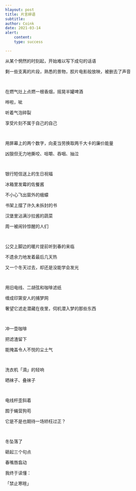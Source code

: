 ```yaml
---
hlayout: post
title: 片言碎语
subtitle: 
author: Coink
date: 2021-03-14
alert: 
    content: 
    type: success

---
```




从某个惘然的时刻起，开始难以写下成句的话语

剩一些支离的片段，熟悉的景物，胶片电影般放映，被删去了声音

<br>

在燃气灶上点燃一根香烟，摇晃半罐啤酒

哗啦，呲

听着气泡碎裂

享受片刻不属于自己的自己

<br>

用屏幕上的两个数字，向麦当劳换取两千大卡的廉价能量

凶狠但无力地撕咬、咀嚼、吞咽、抽泣

<br>

银行短信送上的生日祝福

冰箱里发霉的佐餐酱

不小心飞出窗外的蛾蠓

书架上摆了许久未拆封的书

汉堡里沾满沙拉酱的蔬菜

周一被闹铃惊醒的人们

<br>

公交上脚边的暖片提前听到春的来临

不遗余力地发着最后几天热

又一个冬天过去，却还是没能学会发光

<br>

用旧电线、二胡弦和咖啡滤纸

缠成印第安人的捕梦网

奢望它滤走潜藏在夜里，伺机潜入梦的那些东西

<br>

冲一壶咖啡

把滤渣留下

能掩盖令人不悦的尘土气

<br>

洗衣机「滴」的轻响

晒袜子、叠袜子

<br>

电线杆歪斜着

囿于蝇营狗苟

它是不是也期待一场矫枉过正？

<br>

冬坠落了

砸起三个句点

春嘴唇翕动

我终于读懂：

「禁止寒暄」